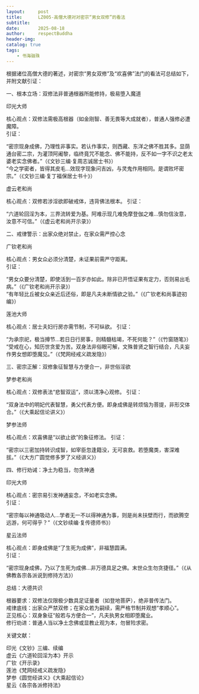 ```yaml
---
layout:     post
title:      LZ005-高僧大德对对密宗“男女双修”的看法
subtitle:   
date:       2025-08-18
author:     respectBuddha
header-img: 
catalog: true
tags:
    - 书海骊珠
---
```


根据诸位高僧大德的著述，对密宗“男女双修”及“欢喜佛”法门的看法可总结如下，并附文献引证：

一、根本立场：双修法非普通根器所能修持，极易堕入魔道


印光大师

核心观点：双修法需极高根器（如金刚智、善无畏等大成就者），普通人强修必遭魔障。  
引证：

“密宗现身成佛，乃理性非事实。若认作事实，则西藏、东洋之佛不胜其多。显荫通台密二宗，为灌顶阿阇黎，临终竟咒不能念、佛不能持，反不如一字不识之老太婆老实念佛者。”（《文钞三编·复周志诚居士书》）  
“今之学密者，皆得其皮毛…效现字现象问吉凶，与灵鬼作用相同。是谓败坏密宗。”（《文钞三编·复丁福保居士书十》）


虚云老和尚

核心观点：双修若涉淫欲即破戒体，违背佛法根本。
引证：

“六道轮回淫为本，三界流转爱为基。阿难示现几难免摩登伽之难…慎勿信汝意，汝意不可信。”（《虚云老和尚开示录》）


二、戒律警示：出家众绝对禁止，在家众需严控心念

广钦老和尚

核心观点：男女众必须分清楚，未证果前需严守距离。  
引证：

“男女众要分清楚，即使活到一百岁亦如此。除非已开悟证果有定力，否则易出毛病。”（《广钦老和尚开示录》）  
“有年轻比丘被女众亲近后还俗，即是凡夫未断情欲之验。”（《广钦老和尚事迹初编》）

莲池大师

核心观点：居士夫妇行房亦需节制，不可纵欲。
引证：

“为承宗祀，极当撙节…若日日行房事，则精髓枯竭，不死何能？”（《竹窗随笔》）  
“受戒在心，知历世贪爱为苦。双身法非俗眼可解，文殊普贤之智行结合，凡夫妄作男女想即堕魔见。”（《梵网经戒义疏发隐》）

三、密宗正解：双修象征智慧与方便合一，非世俗淫欲


梦参老和尚

核心观点：双修表法“悲智双运”，须以清净心观修。
引证：

“双身法中的明妃代表智慧，勇父代表方便。即身成佛是转烦恼为菩提，非形交体合。”（《大乘起信论讲义》）



梦参法师

核心观点：欢喜佛是“以欲止欲”的象征修法。
引证：

“密宗以三密加持转识成智，如宰臣忽逢籍没，无可哀救。若堕魔类，害深难拔。”（《大方广圆觉修多罗了义经讲义》）


四、修行劝诫：净土为稳当，勿贪神通


印光大师

核心观点：密宗易引发神通妄念，不如老实念佛。  
引证：

“密宗每以神通吸动人…学者无一不以得神通为事，则是尚未扶壁而行，而欲腾空远游，何可得乎？”（《文钞续编·复传德师书》）


星云法师

核心观点：即身成佛是“了生死为成佛”，非福慧圆满。  
引证：

“密宗现身成佛，乃以了生死为成佛…非万德具足之佛。末世众生勿贪捷径。”（《从佛教各宗各派说到修持方法》）


总结：大德共识

根器要求：双修法仅限极少数具足证量者（如登地菩萨），绝非普传法门。  
戒律底线：出家众严禁双修；在家众若为嗣续，需严格节制并观想“孝顺心”。  
正见核心：双身象征“般若与方便合一”，凡夫执男女相即堕魔业。  
修行劝进：普通人当以净土念佛或显教止观为本，勿冒险求密。  


关键文献：

印光《文钞》三编、续编  
虚云《六道轮回淫为本》开示    
广钦《开示录》  
莲池《梵网经戒义疏发隐》    
梦参《圆觉经讲义》《大乘起信论》  
星云《各宗各派修持法》